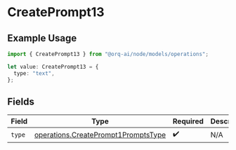 # CreatePrompt13

## Example Usage

```typescript
import { CreatePrompt13 } from "@orq-ai/node/models/operations";

let value: CreatePrompt13 = {
  type: "text",
};
```

## Fields

| Field                                                                                      | Type                                                                                       | Required                                                                                   | Description                                                                                |
| ------------------------------------------------------------------------------------------ | ------------------------------------------------------------------------------------------ | ------------------------------------------------------------------------------------------ | ------------------------------------------------------------------------------------------ |
| `type`                                                                                     | [operations.CreatePrompt1PromptsType](../../models/operations/createprompt1promptstype.md) | :heavy_check_mark:                                                                         | N/A                                                                                        |